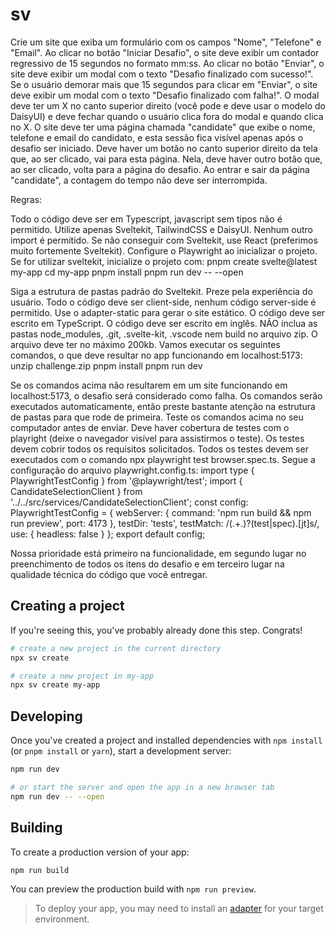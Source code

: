# sv

Crie um site que exiba um formulário com os campos "Nome", "Telefone" e "Email". Ao clicar no botão "Iniciar Desafio", o site deve exibir um contador regressivo de 15 segundos no formato mm:ss. Ao clicar no botão "Enviar", o site deve exibir um modal com o texto "Desafio finalizado com sucesso!". Se o usuário demorar mais que 15 segundos para clicar em "Enviar", o site deve exibir um modal com o texto "Desafio finalizado com falha!". O modal deve ter um X no canto superior direito (você pode e deve usar o modelo do DaisyUI) e deve fechar quando o usuário clica fora do modal e quando clica no X. O site deve ter uma página chamada "candidate" que exibe o nome, telefone e email do candidato, e esta sessão fica visível apenas após o desafio ser iniciado. Deve haver um botão no canto superior direito da tela que, ao ser clicado, vai para esta página. Nela, deve haver outro botão que, ao ser clicado, volta para a página do desafio. Ao entrar e sair da página "candidate", a contagem do tempo não deve ser interrompida.

Regras:

Todo o código deve ser em Typescript, javascript sem tipos não é permitido.
Utilize apenas Sveltekit, TailwindCSS e DaisyUI. Nenhum outro import é permitido. Se não conseguir com Sveltekit, use React (preferimos muito fortemente Sveltekit).
Configure o Playwright ao inicializar o projeto. Se for utilizar sveltekit, inicialize o projeto com:
pnpm create svelte@latest my-app cd my-app pnpm install pnpm run dev -- --open

Siga a estrutura de pastas padrão do Sveltekit.
Preze pela experiência do usuário.
Todo o código deve ser client-side, nenhum código server-side é permitido.
Use o adapter-static para gerar o site estático.
O código deve ser escrito em TypeScript.
O código deve ser escrito em inglês.
NÃO inclua as pastas node_modules, .git, .svelte-kit, .vscode nem build no arquivo zip. O arquivo deve ter no máximo 200kb.
Vamos executar os seguintes comandos, o que deve resultar no app funcionando em localhost:5173:
unzip challenge.zip pnpm install pnpm run dev

Se os comandos acima não resultarem em um site funcionando em localhost:5173, o desafio será considerado como falha. Os comandos serão executados automaticamente, então preste bastante atenção na estrutura de pastas para que rode de primeira. Teste os comandos acima no seu computador antes de enviar.
Deve haver cobertura de testes com o playright (deixe o navegador visível para assistirmos o teste). Os testes devem cobrir todos os requisitos solicitados. Todos os testes devem ser executados com o comando npx playwright test browser.spec.ts. Segue a configuração do arquivo playwright.config.ts:
import type { PlaywrightTestConfig } from '@playwright/test'; import { CandidateSelectionClient } from '../../src/services/CandidateSelectionClient'; const config: PlaywrightTestConfig = { webServer: { command: 'npm run build && npm run preview', port: 4173 }, testDir: 'tests', testMatch: /(.+.)?(test|spec).[jt]s/, use: { headless: false } }; export default config;

Nossa prioridade está primeiro na funcionalidade, em segundo lugar no preenchimento de todos os itens do desafio e em terceiro lugar na qualidade técnica do código que você entregar.
## Creating a project

If you're seeing this, you've probably already done this step. Congrats!

```bash
# create a new project in the current directory
npx sv create

# create a new project in my-app
npx sv create my-app
```

## Developing

Once you've created a project and installed dependencies with `npm install` (or `pnpm install` or `yarn`), start a development server:

```bash
npm run dev

# or start the server and open the app in a new browser tab
npm run dev -- --open
```

## Building

To create a production version of your app:

```bash
npm run build
```

You can preview the production build with `npm run preview`.

> To deploy your app, you may need to install an [adapter](https://svelte.dev/docs/kit/adapters) for your target environment.
